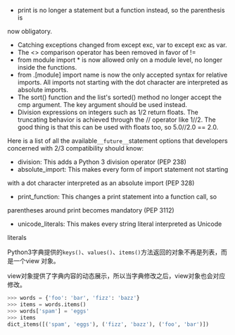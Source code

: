 - print is no longer a statement but a function instead, so the parenthesis is 

now obligatory.

- Catching exceptions changed from except exc, var to except exc as var.
- The <> comparison operator has been removed in favor of !=
- from module import * is now allowed only on a module level, no 
  longer inside the functions.
- from .[module] import name is now the only accepted syntax for relative 
  imports. All imports not starting with the dot character are interpreted as 
  absolute imports.
- The sort() function and the list's sorted() method no longer accept the cmp 
  argument. The key argument should be used instead.
- Division expressions on integers such as 1/2 return floats. The truncating 
  behavior is achieved through the // operator like 1//2. The good thing is 
  that this can be used with floats too, so 5.0//2.0 == 2.0.



Here is a list of all the available` __future__ `statement options that developers 
concerned with 2/3 compatibility should know:

- division: This adds a Python 3 division operator (PEP 238)
- absolute_import: This makes every form of import statement not starting 

with a dot character interpreted as an absolute import (PEP 328)

- print_function: This changes a print statement into a function call, so 

parentheses around print becomes mandatory (PEP 3112)

- unicode_literals: This makes every string literal interpreted as Unicode 

literals 





Python3字典提供的`keys()`、`values()`、`items()`方法返回的对象不再是列表，而是一个view 对象。

view对象提供了字典内容的动态展示，所以当字典修改之后，view对象也会对应修改。

```python
>>> words = {'foo': 'bar', 'fizz': 'bazz'}
>>> items = words.items()
>>> words['spam'] = 'eggs'
>>> items
dict_items([('spam', 'eggs'), ('fizz', 'bazz'), ('foo', 'bar')])
```



